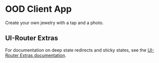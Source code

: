 # OOD Client App

Create your own jewelry with a tap and a photo.

## UI-Router Extras

For documentation on deep state redirects and sticky states, see the [UI-Router Extras documentation](http://christopherthielen.github.io/ui-router-extras/#/home).
